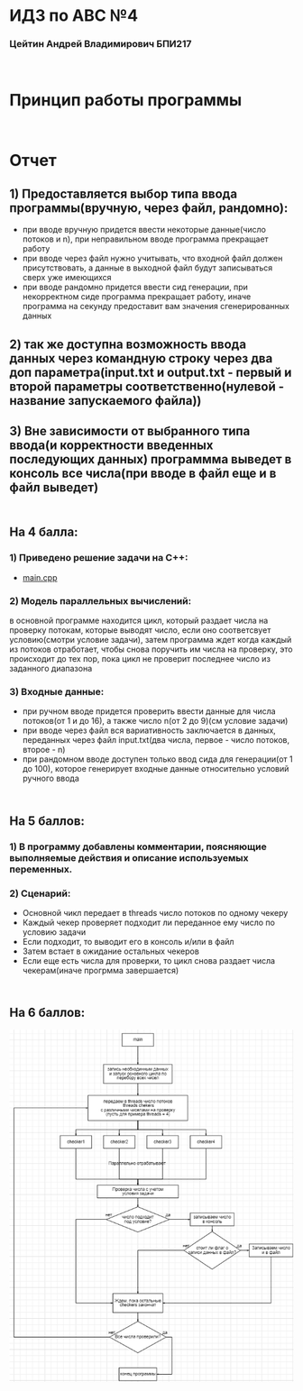 # ИДЗ по АВС №4
### Цейтин Андрей Владимирович БПИ217
# <br> Принцип работы программы
# <br> Отчет
## 1) Предоставляется выбор типа ввода программы(вручную, через файл, рандомно):
* при вводе вручную придется ввести некоторые данные(число потоков и n), при неправильном вводе программа прекращает работу
* при вводе через файл нужно учитывать, что входной файл должен присутствовать, а данные в выходной файл будут записываться сверх уже имеющихся
* при вводе рандомно придется ввести сид генерации, при некорректном сиде программа прекращает работу, иначе программа на секунду предоставит вам значения сгенерированных данных
## 2) так же доступна возможность ввода данных через командную строку через два доп параметра(input.txt и output.txt - первый и второй параметры соответственно(нулевой - название запускаемого файла))
## 3) Вне зависимости от выбранного типа ввода(и корректности введенных последующих данных) программма выведет в консоль все числа(при вводе в файл еще и в файл выведет)
## <br> На 4 балла:
### 1) Приведено решение задачи на C++:
* [main.cpp](https://github.com/CehhGhost/ABC4/blob/main/main.cpp)
### 2) Модель параллельных вычислений:
в основной программе находится цикл, который раздает числа на проверку потокам, которые выводят число, если оно соответсвует условию(смотри условие задачи), затем программа ждет когда каждый из потоков отработает, чтобы снова поручить им числа на проверку, это происходит до тех пор, пока цикл не проверит последнее число из заданного диапазона
### 3) Входные данные:
* при ручном вводе придется проверить ввести данные для числа потоков(от 1 и до 16), а также число n(от 2 до 9)(см условие задачи)
* при вводе через файл вся вариативность заключается в данных, переданных через файл input.txt(два числа, первое - число потоков, второе - n)
* при рандомном вводе доступен только ввод сида для генерации(от 1 до 100), которое генерирует входные данные относительно условий ручного ввода
## <br> На 5 баллов:
### 1) В программу добавлены комментарии, поясняющие выполняемые действия и описание используемых переменных.
### 2) Сценарий:
* Основной чикл передает в threads число потоков по одному чекеру
* Каждый чекер проверяет подходит ли переданное ему число по условию задачи
* Если подходит, то выводит его в консоль и/или в файл
* Затем встает в ожидание остальных чекеров
* Если еще есть числа для проверки, то цикл снова раздает числа чекерам(иначе прогрмма завершается)
## <br> На 6 баллов:
![System](https://github.com/CehhGhost/ABC4/blob/main/System.png)
